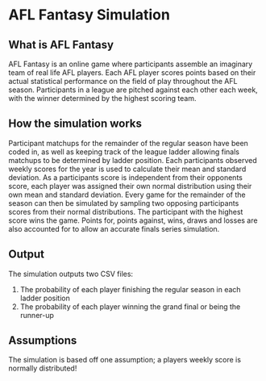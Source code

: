 # AFL Fantasy Simulation

## What is AFL Fantasy
AFL Fantasy is an online game where participants assemble an imaginary team of real life AFL players.
Each AFL player scores points based on their actual statistical performance on the field of play throughout the AFL season.
Participants in a league are pitched against each other each week, with the winner determined by the highest scoring team.

## How the simulation works
Participant matchups for the remainder of the regular season have been coded in, as well as keeping track of the league ladder allowing finals matchups to be determined by ladder position.
Each participants observed weekly scores for the year is used to calculate their mean and standard deviation.
As a participants score is independent from their opponents score, each player was assigned their own normal distribution using their own mean and standard deviation.
Every game for the remainder of the season can then be simulated by sampling two opposing participants scores from their normal distributions. The participant with the highest score wins the game.
Points for, points against, wins, draws and losses are also accounted for to allow an accurate finals series simulation.

## Output
The simulation outputs two CSV files:
1. The probability of each player finishing the regular season in each ladder position
2. The probability of each player winning the grand final or being the runner-up

## Assumptions
The simulation is based off one assumption; a players weekly score is normally distributed!
